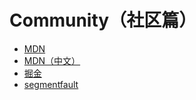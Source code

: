 # Community（社区篇）

- [MDN](https://developer.mozilla.org)
- [MDN（中文）](https://developer.mozilla.org/zh-CN/)
- [掘金](https://juejin.im/welcome)
- [segmentfault](https://segmentfault.com/)
